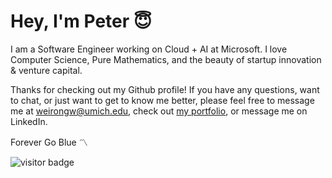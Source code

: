 # Hey, I'm Peter 😇

<!--
**weirongw23/weirongw23** is a ✨ _special_ ✨ repository because its `README.md` (this file) appears on your GitHub profile.

Here are some ideas to get you started:

- 🔭 I’m currently working on ...
- 🌱 I’m currently learning ...
- 👯 I’m looking to collaborate on ...
- 🤔 I’m looking for help with ...
- 💬 Ask me about ...
- 📫 How to reach me: ...
- 😄 Pronouns: ...
- ⚡ Fun fact: ...
-->
I am a Software Engineer working on Cloud + AI at Microsoft. I love Computer Science, Pure Mathematics, and the beauty of startup innovation & venture capital.

Thanks for checking out my Github profile! If you have any questions, want to chat, or just want to get to know me better, please feel free to message me at weirongw@umich.edu, check out [my portfolio](weirongw.io), or message me on LinkedIn.

Forever Go Blue 〽️

![visitor badge](https://visitor-badge.laobi.icu/badge?page_id=weirongw23.visitor-badge)

